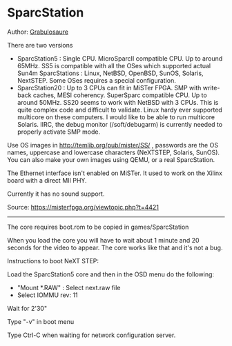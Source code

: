 # SparcStation 

Author: [Grabulosaure](https://github.com/Grabulosaure)

There are two versions
- SparcStation5 : Single CPU. MicroSparcII compatible CPU. Up to around 65MHz. SS5 is compatible with all the OSes which supported actual Sun4m SparcStations : Linux, NetBSD, OpenBSD, SunOS, Solaris, NextSTEP. Some OSes requires a special configuration.
- SparcStation20 : Up to 3 CPUs can fit in MiSTer FPGA. SMP with write-back caches, MESI coherency. SuperSparc compatible CPU. Up to around 50MHz. SS20 seems to work with NetBSD with 3 CPUs. This is quite complex code and difficult to validate. Linux hardy ever supported multicore on these computers. I would like to be able to run multicore Solaris. IIRC, the debug monitor (/soft/debugarm) is currently needed to properly activate SMP mode.

Use OS images in http://temlib.org/pub/mister/SS/ , passwords are the OS names, uppercase and lowercase characters (NeXTSTEP, Solaris, SunOS). You can also make your own images using QEMU, or a real SparcStation.

The Ethernet interface isn't enabled on MiSTer. It used to work on the Xilinx board with a direct MII PHY.

Currently it has no sound support.

Source: https://misterfpga.org/viewtopic.php?t=4421
___
The core requires boot.rom to be copied in games/SparcStation

When you load the core you will have to wait about 1 minute and 20 seconds
for the video to appear. The core works like that and it's not a bug.

Instructions to boot NeXT STEP:

Load the SparcStation5 core and then in the OSD menu do the following:
- "Mount *.RAW" : Select next.raw file
- Select IOMMU rev: 11

Wait for 2'30"

Type "-v" in boot menu

Type Ctrl-C when waiting for network configuration server.




